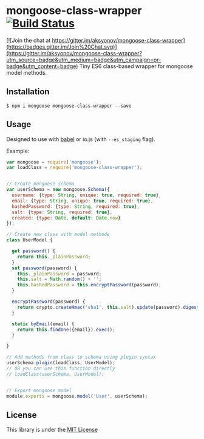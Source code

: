 # mongoose-class-wrapper [![Build Status][travis-image]][travis-url]

[![Join the chat at https://gitter.im/aksyonov/mongoose-class-wrapper](https://badges.gitter.im/Join%20Chat.svg)](https://gitter.im/aksyonov/mongoose-class-wrapper?utm_source=badge&utm_medium=badge&utm_campaign=pr-badge&utm_content=badge)
Tiny ES6 class-based wrapper for mongoose model methods.

## Installation

```
$ npm i mongoose mongoose-class-wrapper --save
```

## Usage

Designed to use with [babel][babel-url] or io.js (with `--es_staging` flag).

Example:
```js
var mongoose = require('mongoose');
var loadClass = require('mongoose-class-wrapper');


// Create mongoose schema
var userSchema = new mongoose.Schema({
  username: {type: String, unique: true, required: true},
  email: {type: String, unique: true, required: true},
  hashedPassword: {type: String, required: true},
  salt: {type: String, required: true},
  created: {type: Date, default: Date.now}
});

// Create new class with model methods
class UserModel {

  get password() {
    return this._plainPassword;
  }
  set password(password) {
    this._plainPassword = password;
    this.salt = Math.random() + '';
    this.hashedPassword = this.encryptPassword(password);
  }

  encryptPassword(password) {
    return crypto.createHmac('sha1', this.salt).update(password).digest('hex');
  }

  static byEmail(email) {
    return this.findOne({email}).exec();
  }

}

// Add methods from class to schema using plugin syntax
userSchema.plugin(loadClass, UserModel);
// OR you can use this function directly
// loadClass(userSchema, UserModel);


// Export mongoose model
module.exports = mongoose.model('User', userSchema);
```

## License
This library is under the [MIT License][mit-url]


[travis-image]: https://img.shields.io/travis/aksyonov/mongoose-class-wrapper/master.svg
[travis-url]: https://travis-ci.org/aksyonov/mongoose-class-wrapper
[babel-url]: http://babeljs.io/
[mit-url]: http://opensource.org/licenses/MIT
